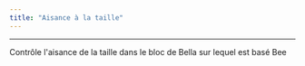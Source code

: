 ```yaml
---
title: "Aisance à la taille"
---
```


***

Contrôle l'aisance de la taille dans le bloc de Bella sur lequel est basé Bee




